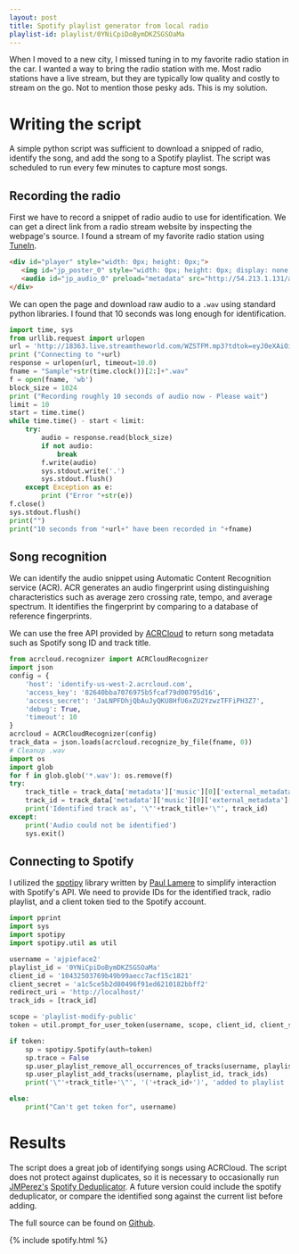 ```yaml
---
layout: post
title: Spotify playlist generator from local radio
playlist-id: playlist/0YNiCpiDoBymDKZSGSOaMa
---
```


When I moved to a new city, I missed tuning in to my favorite radio station in the car. I wanted a way to bring the radio station with me. Most radio stations have a live stream, but they are typically low quality and costly to stream on the go. Not to mention those pesky ads. This is my solution.

# Writing the script
A simple python script was sufficient to download a snipped of radio, identify the song, and add the song to a Spotify playlist. The script was scheduled to run every few minutes to capture most songs. 

## Recording the radio
First we have to record a snippet of radio audio to use for identification. We can get a direct link from a radio stream website by inspecting the webpage's source. I found a stream of my favorite radio station using [TuneIn](https://tunein.com/).

~~~ html
<div id="player" style="width: 0px; height: 0px;">
   <img id="jp_poster_0" style="width: 0px; height: 0px; display: none;">
   <audio id="jp_audio_0" preload="metadata" src="http://54.213.1.131/alphatyler-kooifmmp3-ibc2?session-id=905d1dce346e446ebf6bd47342232bfa&amp;source=TuneIn" title="106.5 Jack FM - Playing What We Want"></audio>
</div>
~~~

We can open the page and download raw audio to a `.wav` using standard python libraries. I found that 10 seconds was long enough for identification.

~~~~python
import time, sys
from urllib.request import urlopen
url = 'http://18363.live.streamtheworld.com/WZSTFM.mp3?tdtok=eyJ0eXAiOiJKV1QiLCJhbGciOiJIUzI1NiIsImtpZCI6ImZTeXA4In0.eyJpc3MiOiJ0aXNydiIsInN1YiI6IjIxMDY0IiwiaWF0IjoxNTM3MDM4NjY0LCJ0ZC1yZWciOmZhbHNlfQ.aB_AKuD_Vwmu_3t8poeAoWq9E2K_aJfVz8piMpKZeis'
print ("Connecting to "+url)
response = urlopen(url, timeout=10.0)
fname = "Sample"+str(time.clock())[2:]+".wav"
f = open(fname, 'wb')
block_size = 1024
print ("Recording roughly 10 seconds of audio now - Please wait")
limit = 10
start = time.time()
while time.time() - start < limit:
    try:
        audio = response.read(block_size)
        if not audio:
            break
        f.write(audio)
        sys.stdout.write('.')
        sys.stdout.flush()
    except Exception as e:
        print ("Error "+str(e))
f.close()
sys.stdout.flush()
print("")
print("10 seconds from "+url+" have been recorded in "+fname)
~~~~

## Song recognition
We can identify the audio snippet using Automatic Content Recognition service (ACR). ACR generates an audio fingerprint using distinguishing characteristics such as average zero crossing rate, tempo, and average spectrum. It identifies the fingerprint by comparing to a database of reference fingerprints.

We can use the free API provided by [ACRCloud](https://www.acrcloud.com/) to return song metadata such as Spotify song ID and track title.

~~~~python
from acrcloud.recognizer import ACRCloudRecognizer
import json
config = {
    'host': 'identify-us-west-2.acrcloud.com',
    'access_key': '82640bba7076975b5fcaf79d00795d16',
    'access_secret': 'JaLNPFDhjQbAuJyQKU8HfU6xZU2YzwzTFFiPH3Z7',
    'debug': True,
    'timeout': 10
}
acrcloud = ACRCloudRecognizer(config)
track_data = json.loads(acrcloud.recognize_by_file(fname, 0))
# Cleanup .wav
import os
import glob
for f in glob.glob('*.wav'): os.remove(f)
try:
    track_title = track_data['metadata']['music'][0]['external_metadata']['spotify']['track']['name']
    track_id = track_data['metadata']['music'][0]['external_metadata']['spotify']['track']['id']
    print('Identified track as', '\"'+track_title+'\"', track_id)
except:
    print('Audio could not be identified')
    sys.exit()
~~~~

## Connecting to Spotify
I utilized the [spotipy](https://github.com/plamere/spotipy) library written by [Paul Lamere](https://musicmachinery.com/) to simplify interaction with Spotify's API. We need to provide IDs for the identified track, radio playlist, and a client token tied to the Spotify account.

~~~~python
import pprint
import sys
import spotipy
import spotipy.util as util

username = 'ajpieface2'
playlist_id = '0YNiCpiDoBymDKZSGSOaMa'
client_id = '10432503769b49b99aecc7acf15c1821'
client_secret = 'a1c5ce5b2d80496f91ed6210182bbff2'
redirect_uri = 'http://localhost/'
track_ids = [track_id]

scope = 'playlist-modify-public'
token = util.prompt_for_user_token(username, scope, client_id, client_secret, redirect_uri)

if token:
    sp = spotipy.Spotify(auth=token)
    sp.trace = False
    sp.user_playlist_remove_all_occurrences_of_tracks(username, playlist_id, track_ids)
    sp.user_playlist_add_tracks(username, playlist_id, track_ids)
    print('\"'+track_title+'\"', '('+track_id+')', 'added to playlist '+playlist_id)

else:
    print("Can't get token for", username)
~~~~

# Results
The script does a great job of identifying songs using ACRCloud. The script does not protect against duplicates, so it is necessary to occasionally run [JMPerez's](https://jmperezperez.com/) [Spotify Deduplicator](https://jmperezperez.com/spotify-dedup/). A future version could include the spotify deduplicator, or compare the identified song against the current list before adding.

The full source can be found on [Github](https://github.com/acjensen/radio-playlist).

{% include spotify.html %}
